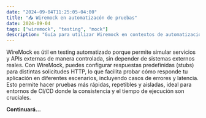 ```yaml
---
date: "2024-09-04T11:25:05-04:00"
title: "📤 Wiremock en automatizacón de pruebas"
date: 2024-09-04
tags: ["wiremock", "testing", "mock"]
description: "Guía para utilizar Wiremock en contextos de automatización de pruebas"
---
```

WireMock es útil en testing automatizado porque permite simular servicios y APIs externas de manera controlada, sin depender de sistemas externos reales. Con WireMock, puedes configurar respuestas predefinidas (stubs) para distintas solicitudes HTTP, lo que facilita probar cómo responde tu aplicación en diferentes escenarios, incluyendo casos de errores y latencia. Esto permite hacer pruebas más rápidas, repetibles y aisladas, ideal para entornos de CI/CD donde la consistencia y el tiempo de ejecución son cruciales.

**Continuará...**
